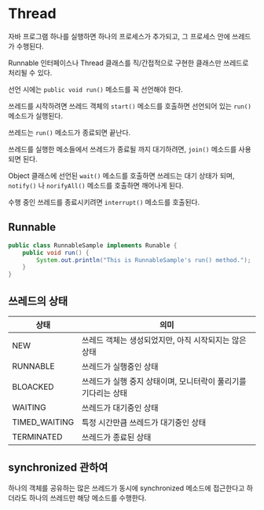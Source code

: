 # Thread

자바 프로그램 하나를 실행하면 하나의 프로세스가 추가되고, 그 프로세스 안에 쓰레드가 수행된다.

Runnable 인터페이스나 Thread 클래스를 직/간접적으로 구현한 클래스만 쓰레드로 처리될 수 있다.

선언 시에는 `public void run()` 메소드를 꼭 선언해야 한다.

쓰레드를 시작하려면 쓰레드 객체의 `start()` 메소드를 호출하면 선언되어 있는 `run()` 메소드가 실행된다.

쓰레드는 `run()` 메소드가 종료되면 끝난다.

쓰레드를 실행한 메소들에서 쓰레드가 종료될 까지 대기하려면, `join()` 메소드를 사용되면 된다.

Object 클래스에 선언된 `wait()` 메소드를 호출하면 쓰레드는 대기 상태가 되며, `notify()` 나 `norifyAll()` 메소드를 호출하면 깨어나게 된다.

수행 중인 쓰레드를 종료시키려면 `interrupt()` 메소드를 호출된다.

## Runnable

```java
public class RunnableSample implements Runable {
    public void run() {
        System.out.println("This is RunnableSample's run() method.");
    }
}
```

## 쓰레드의 상태

| 상태          |                  의미                                       |
|---------------|------------------------------------------------------------|
| NEW           | 쓰레드 객체는 생성되었지만, 아직 시작되지는 않은 상태          |
| RUNNABLE      | 쓰레드가 실행중인 상태                                       |
| BLOACKED      | 쓰레드가 실행 중지 상태이며, 모니터락이 풀리기를 기다리는 상태  |
| WAITING       | 쓰레드가 대기중인 상태                                       |
| TIMED_WAITING | 특정 시간만큼 쓰레드가 대기중인 상태                          |
| TERMINATED    | 쓰레드가 종료된 상태                                         |

## synchronized 관하여

하나의 객체를 공유하는 많은 쓰레드가 동시에 synchronized 메소드에 접근한다고 하더라도 하나의 쓰레드만 해당 메소드를 수행한다.

